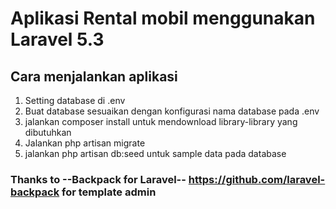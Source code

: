 # Aplikasi Rental mobil menggunakan Laravel 5.3

## Cara menjalankan aplikasi

1. Setting database di .env
2. Buat database sesuaikan dengan konfigurasi nama database pada .env
3. jalankan composer install untuk mendownload library-library yang dibutuhkan
4. Jalankan php artisan migrate
5. jalankan php artisan db:seed untuk sample data pada database 

### Thanks to --Backpack for Laravel-- https://github.com/laravel-backpack for template admin


